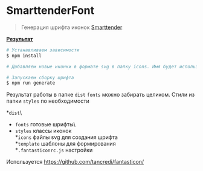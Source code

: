 # SmarttenderFont

> Генерация шрифта иконок [Smarttender](https://smarttender.biz/)

**<a href="https://htmlpreview.github.io/?https://github.com/uhodav/smarttender-fonts/blob/main/dist/icon.html#/bored" target="_blank">Результат</a>**

```bash
# Устанавливаем зависимости
$ npm install

# Добавляем новые иконки в формате svg в папку icons. Имя будет использовано для созданного класса

# Запускаем сборку шрифта
$ npm run generate
```

Результат работы в папке `dist`
`fonts` можно забирать целиком.
Стили из папки `styles` по необходимости

*`dist`\
+ `fonts`        готовые шрифты\
+ `styles`       классы иконок\
*`icons`             файлы svg для создания шрифта\
*`template`          шаблоны для формирования\
*`.fantasticonrc.js` настройки


Используется https://github.com/tancredi/fantasticon/

